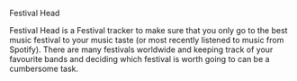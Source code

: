 Festival Head

Festival Head is a Festival tracker to make sure that you only go to the best music festival to your music taste (or most recently listened to music from Spotify). There are many festivals worldwide and keeping track of your favourite bands and deciding which festival is worth going to can be a cumbersome task.
